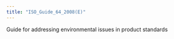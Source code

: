 ```yaml
---
title: "ISO_Guide_64_2008(E)"
---
```


Guide for addressing environmental issues in product standards

